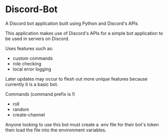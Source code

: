 # Discord-Bot
A Discord bot application built using Python and Discord's APIs

This application makes use of Discord's APIs for a simple bot application to be used in servers on Discord.

Uses features such as:
- custom commands
- role checking
- local error logging

Later updates may occur to flesh out more unique features because currently it is a basic bot.

Commands (command prefix is !)
- roll
- random
- create-channel

Anyone looking to use this bot must create a .env file for their bot's token
then load the file into the environment variables.
